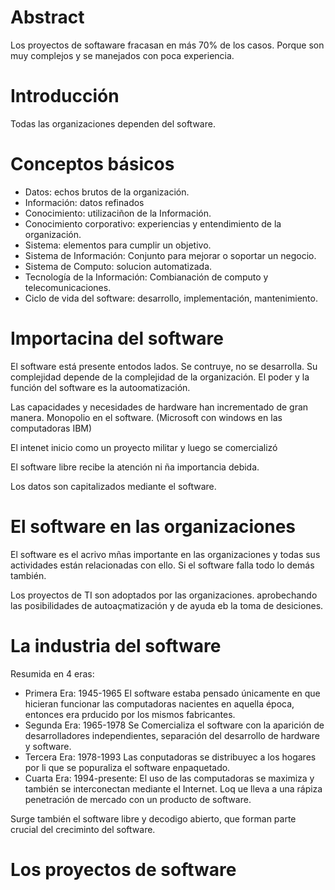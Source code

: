 # Abstract
Los proyectos de softaware fracasan en más 70% de los casos. Porque son muy complejos y se manejados con poca experiencia.

# Introducción
Todas las organizaciones dependen del software.

# Conceptos básicos
- Datos: echos brutos de la organización.
- Información: datos refinados
- Conocimiento: utilizaciñon de la Información.
- Conocimiento corporativo: experiencias y entendimiento de la organización.
- Sistema: elementos para cumplir un objetivo.
- Sistema de Información: Conjunto para mejorar o soportar un negocio.
- Sistema de Computo: solucion automatizada.
- Tecnología de la Información: Combianación de computo y telecomunicaciones.
- Ciclo de vida del software: desarrollo, implementación, mantenimiento.

# Importacina del software
El software está presente entodos lados.
Se contruye, no se desarrolla.
Su complejidad depende de la complejidad de la organización.
El poder y la función del software es la autoomatización.

Las capacidades y necesidades de hardware han incrementado de gran manera.
Monopolio en el software. (Microsoft con windows en las computadoras IBM)

El intenet inicio como un proyecto militar y luego se comercializó

El software libre recibe la atención ni ña importancia debida.

Los datos son capitalizados mediante el software.

# El software en las organizaciones
El software es el acrivo mñas importante en las organizaciones y todas sus actividades están relacionadas con ello. Si el software falla todo lo demás también.

Los proyectos de TI son adoptados por las organizaciones. aprobechando las posibilidades de autoaçmatización y de ayuda eb la toma de desiciones.

# La industria del software
Resumida en  4 eras:
- Primera Era: 1945-1965 El software estaba pensado únicamente en que hicieran funcionar las computadoras nacientes en aquella época, entonces era prducido por los mismos fabricantes.
- Segunda Era: 1965-1978 Se Comercializa el software con la aparición de desarrolladores independientes, separación del desarrollo de hardware y software.
- Tercera Era: 1978-1993 Las conputadoras se distribuyec a los hogares por li que se popuraliza el software enpaquetado.
- Cuarta Era: 1994-presente: El uso de las computadoras se maximiza y también se interconectan mediante el Internet. Loq ue lleva a una rápiza penetración de mercado con un producto de software.

Surge también el software libre y decodigo abierto, que forman parte crucial del creciminto del software.

# Los proyectos de software




